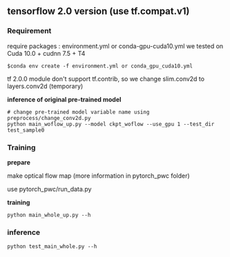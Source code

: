 ## tensorflow 2.0 version (use tf.compat.v1)


### Requirement
require packages : environment.yml or conda-gpu-cuda10.yml
we tested on Cuda 10.0 + cudnn 7.5 + T4

```
$conda env create -f environment.yml or conda_gpu_cuda10.yml

```


tf 2.0.0 module don't support tf.contrib, so we change slim.conv2d to layers.conv2d (temporary)

**inference of original pre-trained model**
```
# change pre-trained model variable name using preprocess/change_conv2d.py
python main_woflow_up.py --model ckpt_woflow --use_gpu 1 --test_dir test_sample0
```


### Training

**prepare**

make optical flow map (more information in pytorch_pwc folder)

use pytorch_pwc/run_data.py

**training**
```
python main_whole_up.py --h
```

### inference
```
python test_main_whole.py --h
```
